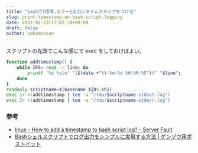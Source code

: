 ```yaml
---
title: "bashで{標準,エラー}出力にタイムスタンプをつける"
slug: print-timestamp-on-bash-script-logging
date: 2022-02-23T17:02:39+09:00
draft: false
author: sakamossan
---
```


スクリプトの先頭でこんな感じで exec をしておけばよい。

```bash
function addtimestamp() {
    while IFS= read -r line; do
        printf '%s %s\n' "[$(date +"%Y-%m-%d %H:%M:%S")]" "$line";
    done
}
readonly scriptname=$(basename ${0%.sh})
exec 1> >(addtimestamp | tee -a "/tmp/$scriptname-stdout.log")
exec 2> >(addtimestamp | tee -a "/tmp/$scriptname-stderr.log")
```

### 参考

- [linux - How to add a timestamp to bash script log? - Server Fault](https://serverfault.com/questions/310098/how-to-add-a-timestamp-to-bash-script-log)
- [Bashシェルスクリプトでログ出力をシンプルに実現する方法 | ゲンゾウ用ポストイット](https://genzouw.com/entry/2020/01/06/120027/1845/)
